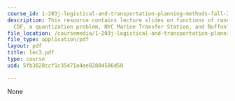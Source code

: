 ```yaml
---
course_id: 1-203j-logistical-and-transportation-planning-methods-fall-2006
description: This resource contains lecture slides on functions of random variables,
  CDF, a quantization problem, NYC Marine Transfer Station, and Buffon?s Needle Experiment.
file_location: /coursemedia/1-203j-logistical-and-transportation-planning-methods-fall-2006/5fb3828ccf1c35471a4ae82804586d50_lec3.pdf
file_type: application/pdf
layout: pdf
title: lec3.pdf
type: course
uid: 5fb3828ccf1c35471a4ae82804586d50

---
```

None